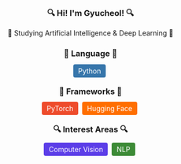 <h3 align="center">🔍 Hi! I'm Gyucheol! 🔍</h3>
<p align="center">🤖 Studying Artificial Intelligence & Deep Learning 🤖</p>
<h3 align="center">🦾 Language 🦾</h3>
<p align="center">
  <span style="background-color: #3776AB; color: #FFFFFF; padding: 5px 10px; border-radius: 4px;">Python</span>&nbsp;
</p>
<h3 align="center">🦿 Frameworks 🦿</h3>
<p align="center">
  <span style="background-color: #EE4C2C; color: #FFFFFF; padding: 5px 10px; border-radius: 4px;">PyTorch</span>&nbsp;
  <span style="background-color: #FF6F00; color: #FFFFFF; padding: 5px 10px; border-radius: 4px;">Hugging Face</span>&nbsp;
</p>
<h3 align="center">🔍 Interest Areas 🔍</h3>
<p align="center">
  <span style="background-color: #5C3EE8; color: #FFFFFF; padding: 5px 10px; border-radius: 4px;">Computer Vision</span>&nbsp;
  <span style="background-color: #3D8B37; color: #FFFFFF; padding: 5px 10px; border-radius: 4px;">NLP</span>&nbsp;
</p>
